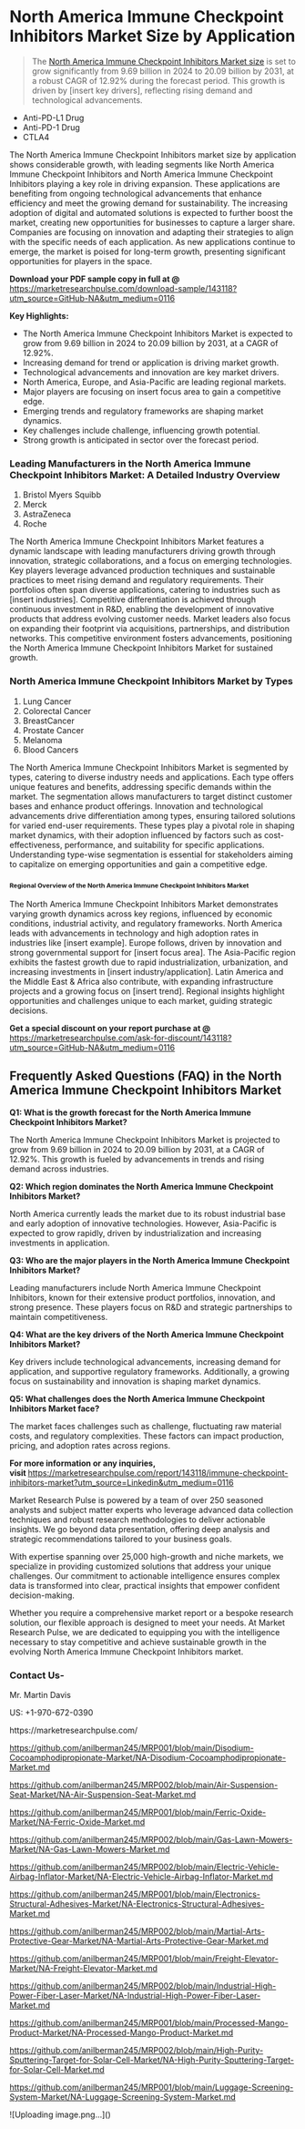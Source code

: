 <h1>North America Immune Checkpoint Inhibitors Market&nbsp;Size by Application</h1><blockquote><p>The <a href="https://marketresearchpulse.com/download-sample/143118?utm_source=GitHub-NA&amp;utm_medium=0116">North America Immune Checkpoint Inhibitors Market size</a> is set to grow significantly from 9.69 billion in 2024 to 20.09 billion by 2031, at a robust CAGR of 12.92% during the forecast period. This growth is driven by [insert key drivers], reflecting rising demand and technological advancements.</p></blockquote><ul><li>Anti-PD-L1 Drug <li> Anti-PD-1 Drug <li> CTLA4</li></ul><p>The North America Immune Checkpoint Inhibitors market size by application shows considerable growth, with leading segments like North America Immune Checkpoint Inhibitors and North America Immune Checkpoint Inhibitors playing a key role in driving expansion. These applications are benefiting from ongoing technological advancements that enhance efficiency and meet the growing demand for sustainability. The increasing adoption of digital and automated solutions is expected to further boost the market, creating new opportunities for businesses to capture a larger share. Companies are focusing on innovation and adapting their strategies to align with the specific needs of each application. As new applications continue to emerge, the market is poised for long-term growth, presenting significant opportunities for players in the space.</p><p><strong>Download your PDF sample copy in full at @ </strong><a href="https://marketresearchpulse.com/download-sample/143118?utm_source=GitHub-NA&amp;utm_medium=0116">https://marketresearchpulse.com/download-sample/143118?utm_source=GitHub-NA&amp;utm_medium=0116</a></p><p><strong>Key Highlights: </strong></p><ul><li>The North America Immune Checkpoint Inhibitors Market is expected to grow from 9.69 billion in 2024 to 20.09 billion by 2031, at a CAGR of 12.92%.</li><li>Increasing demand for trend or application is driving market growth.</li><li>Technological advancements and innovation are key market drivers.</li><li>North America, Europe, and Asia-Pacific are leading regional markets.</li><li>Major players are focusing on insert focus area to gain a competitive edge.</li><li>Emerging trends and regulatory frameworks are shaping market dynamics.</li><li>Key challenges include challenge, influencing growth potential.</li><li>Strong growth is anticipated in sector over the forecast period.</li></ul><h3>Leading Manufacturers in the North America Immune Checkpoint Inhibitors Market: A Detailed Industry Overview</h3><ol><li>Bristol Myers Squibb</li><li>Merck</li><li>AstraZeneca</li><li>Roche</li></ol><div class="flex max-w-full flex-col flex-grow"><div class="min-h-8 text-message flex w-full flex-col items-end gap-2 whitespace-normal break-words [.text-message+&amp;]:mt-5" dir="auto" data-message-author-role="assistant" data-message-id="fd8432e4-4910-450d-b182-61b7bfb0a01f" data-message-model-slug="gpt-4o"><div class="flex w-full flex-col gap-1 empty:hidden first:pt-[3px]"><div class="markdown prose w-full break-words dark:prose-invert light"><p>The North America Immune Checkpoint Inhibitors Market features a dynamic landscape with leading manufacturers driving growth through innovation, strategic collaborations, and a focus on emerging technologies. Key players leverage advanced production techniques and sustainable practices to meet rising demand and regulatory requirements. Their portfolios often span diverse applications, catering to industries such as [insert industries]. Competitive differentiation is achieved through continuous investment in R&amp;D, enabling the development of innovative products that address evolving customer needs. Market leaders also focus on expanding their footprint via acquisitions, partnerships, and distribution networks. This competitive environment fosters advancements, positioning the North America Immune Checkpoint Inhibitors Market for sustained growth.</p></div></div></div></div><h3>North America Immune Checkpoint Inhibitors Market by Types</h3><ol><li>Lung Cancer <li> Colorectal Cancer <li> BreastCancer <li> Prostate Cancer <li> Melanoma <li> Blood Cancers</li></ol><div class="flex max-w-full flex-col flex-grow"><div class="min-h-8 text-message flex w-full flex-col items-end gap-2 whitespace-normal break-words [.text-message+&amp;]:mt-5" dir="auto" data-message-author-role="assistant" data-message-id="084470be-0bb7-4664-bddf-5156b4f41249" data-message-model-slug="gpt-4o-mini"><div class="flex w-full flex-col gap-1 empty:hidden first:pt-[3px]"><div class="markdown prose w-full break-words dark:prose-invert light"><p>The North America Immune Checkpoint Inhibitors Market is segmented by types, catering to diverse industry needs and applications. Each type offers unique features and benefits, addressing specific demands within the market. The segmentation allows manufacturers to target distinct customer bases and enhance product offerings. Innovation and technological advancements drive differentiation among types, ensuring tailored solutions for varied end-user requirements. These types play a pivotal role in shaping market dynamics, with their adoption influenced by factors such as cost-effectiveness, performance, and suitability for specific applications. Understanding type-wise segmentation is essential for stakeholders aiming to capitalize on emerging opportunities and gain a competitive edge.</p></div></div></div></div><h3><span style="font-size: 11px;">Regional Overview of the North America Immune Checkpoint Inhibitors Market</span></h3><div class="flex max-w-full flex-col flex-grow"><div class="min-h-8 text-message flex w-full flex-col items-end gap-2 whitespace-normal break-words [.text-message+&amp;]:mt-5" dir="auto" data-message-author-role="assistant" data-message-id="e9038762-ce64-4e30-91c9-9bd413514231" data-message-model-slug="gpt-4o-mini"><div class="flex w-full flex-col gap-1 empty:hidden first:pt-[3px]"><div class="markdown prose w-full break-words dark:prose-invert light"><p>The North America Immune Checkpoint Inhibitors Market demonstrates varying growth dynamics across key regions, influenced by economic conditions, industrial activity, and regulatory frameworks. North America leads with advancements in technology and high adoption rates in industries like [insert example]. Europe follows, driven by innovation and strong governmental support for [insert focus area]. The Asia-Pacific region exhibits the fastest growth due to rapid industrialization, urbanization, and increasing investments in [insert industry/application]. Latin America and the Middle East &amp; Africa also contribute, with expanding infrastructure projects and a growing focus on [insert trend]. Regional insights highlight opportunities and challenges unique to each market, guiding strategic decisions.</p></div></div></div></div><p><strong>Get a special discount on your report purchase at @ </strong><a href="https://marketresearchpulse.com/ask-for-discount/143118?utm_source=GitHub-NA&amp;utm_medium=0116">https://marketresearchpulse.com/ask-for-discount/143118?utm_source=GitHub-NA&amp;utm_medium=0116</a></p><h2>Frequently Asked Questions (FAQ) in the North America Immune Checkpoint Inhibitors Market</h2><p><strong>Q1: What is the growth forecast for the North America Immune Checkpoint Inhibitors Market?</strong></p><p>The North America Immune Checkpoint Inhibitors Market is projected to grow from 9.69 billion in 2024 to 20.09 billion by 2031, at a CAGR of 12.92%. This growth is fueled by advancements in trends and rising demand across industries.</p><p><strong>Q2: Which region dominates the North America Immune Checkpoint Inhibitors Market?</strong></p><p>North America currently leads the market due to its robust industrial base and early adoption of innovative technologies. However, Asia-Pacific is expected to grow rapidly, driven by industrialization and increasing investments in application.</p><p><strong>Q3: Who are the major players in the North America Immune Checkpoint Inhibitors Market?</strong></p><p>Leading manufacturers include North America Immune Checkpoint Inhibitors, known for their extensive product portfolios, innovation, and strong presence. These players focus on R&amp;D and strategic partnerships to maintain competitiveness.</p><p><strong>Q4: What are the key drivers of the North America Immune Checkpoint Inhibitors Market?</strong></p><p>Key drivers include technological advancements, increasing demand for application, and supportive regulatory frameworks. Additionally, a growing focus on sustainability and innovation is shaping market dynamics.</p><p><strong>Q5: What challenges does the North America Immune Checkpoint Inhibitors Market face?</strong></p><p>The market faces challenges such as challenge, fluctuating raw material costs, and regulatory complexities. These factors can impact production, pricing, and adoption rates across regions.</p><p><strong>For more information or any inquiries, visit&nbsp;</strong><a href="https://marketresearchpulse.com/report/143118/immune-checkpoint-inhibitors-market?utm_source=Linkedin&utm_medium=0116">https://marketresearchpulse.com/report/143118/immune-checkpoint-inhibitors-market?utm_source=Linkedin&utm_medium=0116</a></p><p>Market Research Pulse is powered by a team of over 250 seasoned analysts and subject matter experts who leverage advanced data collection techniques and robust research methodologies to deliver actionable insights. We go beyond data presentation, offering deep analysis and strategic recommendations tailored to your business goals.</p><p>With expertise spanning over 25,000 high-growth and niche markets, we specialize in providing customized solutions that address your unique challenges. Our commitment to actionable intelligence ensures complex data is transformed into clear, practical insights that empower confident decision-making.</p><p>Whether you require a comprehensive market report or a bespoke research solution, our flexible approach is designed to meet your needs. At Market Research Pulse, we are dedicated to equipping you with the intelligence necessary to stay competitive and achieve sustainable growth in the evolving North America Immune Checkpoint Inhibitors market.</p><h3><strong>Contact Us-</strong></h3><p>Mr. Martin Davis</p><p>US: +1-970-672-0390</p><p>https://marketresearchpulse.com/</p><p><a href="https://github.com/anilberman245/MRP001/blob/main/Disodium-Cocoamphodipropionate-Market/NA-Disodium-Cocoamphodipropionate-Market.md">https://github.com/anilberman245/MRP001/blob/main/Disodium-Cocoamphodipropionate-Market/NA-Disodium-Cocoamphodipropionate-Market.md</a></p><p><a href="https://github.com/anilberman245/MRP002/blob/main/Air-Suspension-Seat-Market/NA-Air-Suspension-Seat-Market.md">https://github.com/anilberman245/MRP002/blob/main/Air-Suspension-Seat-Market/NA-Air-Suspension-Seat-Market.md</a></p><p><a href="https://github.com/anilberman245/MRP001/blob/main/Ferric-Oxide-Market/NA-Ferric-Oxide-Market.md">https://github.com/anilberman245/MRP001/blob/main/Ferric-Oxide-Market/NA-Ferric-Oxide-Market.md</a></p><p><a href="https://github.com/anilberman245/MRP002/blob/main/Gas-Lawn-Mowers-Market/NA-Gas-Lawn-Mowers-Market.md">https://github.com/anilberman245/MRP002/blob/main/Gas-Lawn-Mowers-Market/NA-Gas-Lawn-Mowers-Market.md</a></p><p><a href="https://github.com/anilberman245/MRP002/blob/main/Electric-Vehicle-Airbag-Inflator-Market/NA-Electric-Vehicle-Airbag-Inflator-Market.md">https://github.com/anilberman245/MRP002/blob/main/Electric-Vehicle-Airbag-Inflator-Market/NA-Electric-Vehicle-Airbag-Inflator-Market.md</a></p><p><a href="https://github.com/anilberman245/MRP001/blob/main/Electronics-Structural-Adhesives-Market/NA-Electronics-Structural-Adhesives-Market.md">https://github.com/anilberman245/MRP001/blob/main/Electronics-Structural-Adhesives-Market/NA-Electronics-Structural-Adhesives-Market.md</a></p><p><a href="https://github.com/anilberman245/MRP002/blob/main/Martial-Arts-Protective-Gear-Market/NA-Martial-Arts-Protective-Gear-Market.md">https://github.com/anilberman245/MRP002/blob/main/Martial-Arts-Protective-Gear-Market/NA-Martial-Arts-Protective-Gear-Market.md</a></p><p><a href="https://github.com/anilberman245/MRP001/blob/main/Freight-Elevator-Market/NA-Freight-Elevator-Market.md">https://github.com/anilberman245/MRP001/blob/main/Freight-Elevator-Market/NA-Freight-Elevator-Market.md</a></p><p><a href="https://github.com/anilberman245/MRP002/blob/main/Industrial-High-Power-Fiber-Laser-Market/NA-Industrial-High-Power-Fiber-Laser-Market.md">https://github.com/anilberman245/MRP002/blob/main/Industrial-High-Power-Fiber-Laser-Market/NA-Industrial-High-Power-Fiber-Laser-Market.md</a></p><p><a href="https://github.com/anilberman245/MRP001/blob/main/Processed-Mango-Product-Market/NA-Processed-Mango-Product-Market.md">https://github.com/anilberman245/MRP001/blob/main/Processed-Mango-Product-Market/NA-Processed-Mango-Product-Market.md</a></p><p><a href="https://github.com/anilberman245/MRP002/blob/main/High-Purity-Sputtering-Target-for-Solar-Cell-Market/NA-High-Purity-Sputtering-Target-for-Solar-Cell-Market.md">https://github.com/anilberman245/MRP002/blob/main/High-Purity-Sputtering-Target-for-Solar-Cell-Market/NA-High-Purity-Sputtering-Target-for-Solar-Cell-Market.md</a></p><p><a href="https://github.com/anilberman245/MRP001/blob/main/Luggage-Screening-System-Market/NA-Luggage-Screening-System-Market.md">https://github.com/anilberman245/MRP001/blob/main/Luggage-Screening-System-Market/NA-Luggage-Screening-System-Market.md</a></p>
![Uploading image.png…]()
